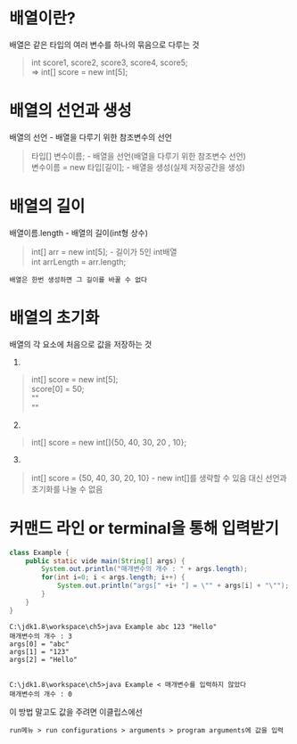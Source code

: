 # 배열이란?
배열은 같은 타입의 여러 변수를 하나의 묶음으로 다루는 것
> int score1, score2, score3, score4, score5;  <br>
> => int[] score = new int[5];



# 배열의 선언과 생성
배열의 선언 - 배열을 다루기 위한 참조변수의 선언
> 타입[] 변수이름; - 배열을 선언(배열을 다루기 위한 참조변수 선언)<br>
> 변수이름 = new 타입[길이]; - 배열을 생성(실제 저장공간을 생성)



# 배열의 길이
배열이름.length - 배열의 길이(int형 상수)
> int[] arr = new int[5]; - 길이가 5인 int배열 <br>
> int arrLength = arr.length; <br>

`배열은 한번 생성하면 그 길이를 바꿀 수 없다`


# 배열의 초기화
배열의 각 요소에 처음으로 값을 저장하는 것

1.
>int[] score = new int[5]; <br>
>score[0] = 50;<br>
""<br>
""

2.
>int[] score = new int[]{50, 40, 30, 20 , 10};


3.
>int[] score = {50, 40, 30, 20, 10}  - new int[]를 생략할 수 있음 대신 선언과 초기화를 나눌 수 없음


# 커맨드 라인 or terminal을 통해 입력받기
```java
class Example {
	public static vide main(String[] args) {
		System.out.println("매개변수의 개수 : " + args.length);
		for(int i=0; i < args.length; i++) {
			System.out.println("args[" +i+ "] = \"" + args[i] + "\"");
		} 
	}
}
```
```
C:\jdk1.8\workspace\ch5>java Example abc 123 "Hello"
매개변수의 개수 : 3
args[0] = "abc"
args[1] = "123"
args[2] = "Hello"


C:\jdk1.8\workspace\ch5>java Example < 매개변수를 입력하지 않았다
매개변수의 개수 : 0
```
이 방법 말고도 값을 주려면 이클립스에선 


`run메뉴 > run configurations > arguments > program arguments에 값을 입력`

